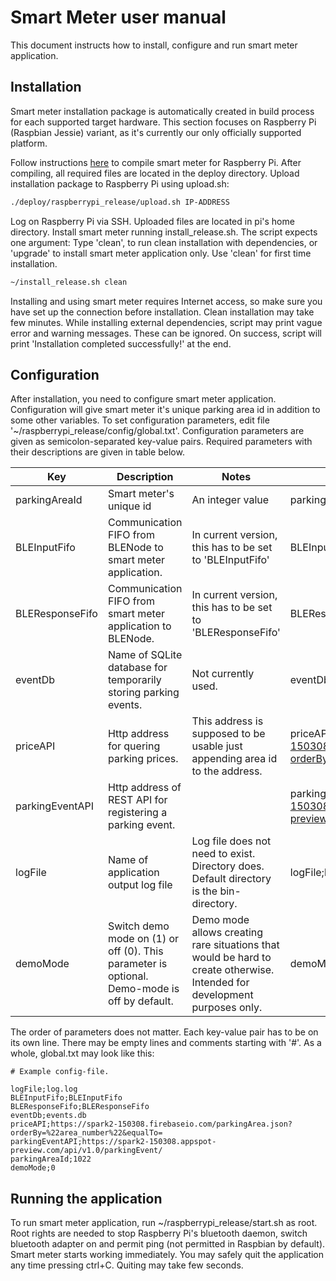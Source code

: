 # Smart Meter user manual

This document instructs how to install, configure and run smart meter application.

## Installation

Smart meter installation package is automatically created in build process for each supported target hardware.
This section focuses on Raspberry Pi (Raspbian Jessie) variant, as it's currently our only officially supported platform.

Follow instructions [here]() to compile smart meter for Raspberry Pi.
After compiling, all required files are located in the deploy directory. Upload installation package to Raspberry Pi
using upload.sh:

```sh
./deploy/raspberrypi_release/upload.sh IP-ADDRESS
```

Log on Raspberry Pi via SSH. Uploaded files are located in pi's home directory. Install smart meter running 
install_release.sh. The script expects one argument: Type 'clean', to run clean installation with dependencies, or 
'upgrade' to install smart meter application only. Use 'clean' for first time installation.

```sh
~/install_release.sh clean
```

Installing and using smart meter requires Internet access, so make sure you have set up the connection before installation.
Clean installation may take few minutes. While installing external dependencies, script may print vague error and warning messages. These can be ignored.
On success, script will print 'Installation completed successfully!' at the end.

## Configuration

After installation, you need to configure smart meter application. Configuration will give smart meter it's 
unique parking area id in addition to some other variables. To set configuration parameters, edit file 
'~/raspberrypi_release/config/global.txt'. Configuration parameters are given as semicolon-separated key-value pairs.
Required parameters with their descriptions are given in table below.

Key | Description | Notes | Example
---|---|---|---
parkingAreaId | Smart meter's unique id | An integer value | parkingAreaId;1022
BLEInputFifo | Communication FIFO from BLENode to smart meter application. | In current version, this has to be set to 'BLEInputFifo' | BLEInputFifo;BLEInputFifo
BLEResponseFifo | Communication FIFO from smart meter application to BLENode. | In current version, this has to be set to 'BLEResponseFifo' | BLEResponseFifo;BLEResponseFifo
eventDb | Name of SQLite database for temporarily storing parking events. | Not currently used. | eventDb;events.db
priceAPI | Http address for quering parking prices. | This address is supposed to be usable just appending area id to the address. | priceAPI;https://spark2-150308.firebaseio.com/parkingArea.json?orderBy=%22area_number%22&equalTo=
parkingEventAPI | Http address of REST API for registering a parking event. | | parkingEventAPI;https://spark2-150308.appspot-preview.com/api/v1.0/parkingEvent/
logFile | Name of application output log file | Log file does not need to exist. Directory does. Default directory is the bin-directory. | logFile;log.log
demoMode | Switch demo mode on (1) or off (0). This parameter is optional. Demo-mode is off by default. | Demo mode allows creating rare situations that would be hard to create otherwise. Intended for development purposes only. | demoMode;1

The order of parameters does not matter. Each key-value pair has to be on its own line. There may be empty lines and comments starting with '#'.
As a whole, global.txt may look like this:

```
# Example config-file.

logFile;log.log
BLEInputFifo;BLEInputFifo
BLEResponseFifo;BLEResponseFifo
eventDb;events.db
priceAPI;https://spark2-150308.firebaseio.com/parkingArea.json?orderBy=%22area_number%22&equalTo=
parkingEventAPI;https://spark2-150308.appspot-preview.com/api/v1.0/parkingEvent/
parkingAreaId;1022
demoMode;0
```

## Running the application

To run smart meter application, run ~/raspberrypi_release/start.sh as root. Root rights are needed to stop Raspberry Pi's bluetooth daemon, switch 
bluetooth adapter on and permit ping (not permitted in Raspbian by default). Smart meter starts working immediately. 
You may safely quit the application any time pressing ctrl+C. Quiting may take few seconds.
